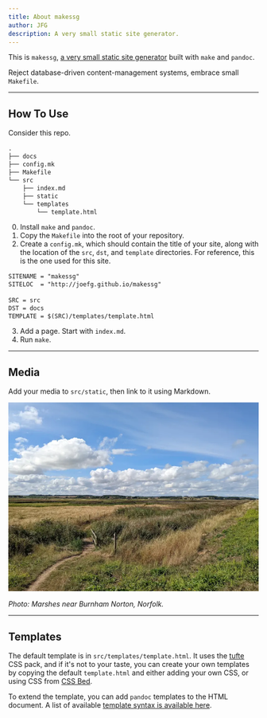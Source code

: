 ```yaml
---
title: About makessg
author: JFG
description: A very small static site generator.
---
```


This is `makessg`, [a very small static site generator](https://github.com/joefg/makessg) built with `make` and `pandoc`.

Reject database-driven content-management systems, embrace small `Makefile`.

---

## How To Use

Consider this repo.

```
.
├── docs
├── config.mk
├── Makefile
└── src
    ├── index.md
    ├── static
    └── templates
        └── template.html
```

0. Install `make` and `pandoc`.
1. Copy the `Makefile` into the root of your repository.
2. Create a `config.mk`, which should contain the title of your site, along with the location of the `src`, `dst`, and `template` directories. For reference, this is the one used for this site.

```
SITENAME = "makessg"
SITELOC  = "http://joefg.github.io/makessg"

SRC = src
DST = docs
TEMPLATE = $(SRC)/templates/template.html
```

3. Add a page. Start with `index.md`.
4. Run `make`.

---

## Media

Add your media to `src/static`, then link to it using Markdown.

![Entropy will get us all in the end.](static/burnham.webp)

*Photo: Marshes near Burnham Norton, Norfolk.*

---

## Templates

The default template is in `src/templates/template.html`. It uses the [tufte](https://www.cssbed.com/tufte/) CSS pack, and if it's not to your taste, you can create your own templates by copying the default `template.html` and either adding your own CSS, or using CSS from [CSS Bed](https://www.cssbed.com/).

To extend the template, you can add `pandoc` templates to the HTML document. A list of available [template syntax is available here](https://pandoc.org/MANUAL.html#templates).
